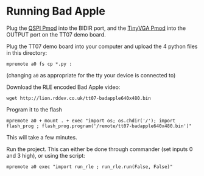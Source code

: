 # Running Bad Apple

Plug the [QSPI Pmod](https://github.com/mole99/qspi-pmod) into the BIDIR port, and the [TinyVGA Pmod](https://github.com/mole99/tiny-vga) into the OUTPUT port on the TT07 demo board.

Plug the TT07 demo board into your computer and upload the 4 python files in this directory:

    mpremote a0 fs cp *.py :

(changing `a0` as appropriate for the tty your device is connected to)

Download the RLE encoded Bad Apple video:

    wget http://lion.rddev.co.uk/tt07-badapple640x480.bin

Program it to the flash 

    mpremote a0 + mount . + exec "import os; os.chdir('/'); import flash_prog ; flash_prog.program('/remote/tt07-badapple640x480.bin')"

This will take a few minutes.

Run the project.  This can either be done through commander (set inputs 0 and 3 high), or using the script:

    mpremote a0 exec "import run_rle ; run_rle.run(False, False)"
